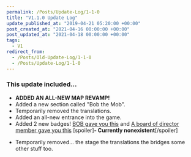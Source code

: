 ```yaml
---
permalink: /Posts/Update-Log/1-1-0
title: "V1.1.0 Update Log"
update_published_at: "2019-04-21 05:20:00 +00:00"
post_created_at: "2021-04-16 00:00:00 +00:00"
post_updated_at: "2021-04-18 00:00:00 +00:00"
tags:
  - V1
redirect_from:
  - /Posts/Old-Update-Log/1-1-0
  - /Posts/Update-Log/1-1-0
---
```


### This update included...

* **ADDED AN ALL-NEW MAP REVAMP!**
* Added a new section called "Bob the Mob".
* Temporarily removed the translations.
* Added an all-new entrance into the game.
* Added 2 new badges! [BOB gave you this](https://www.roblox.com/badges/2124456507/BOB-gave-you-this) and [A board of director member gave you this](https://www.roblox.com/badges/2124456509/A-board-of-director-member-gave-you-this) [spoiler]**- Currently nonexistent**[/spoiler]
+ Temporarily removed...
the stage
the translations
the bridges
some other stuff too.